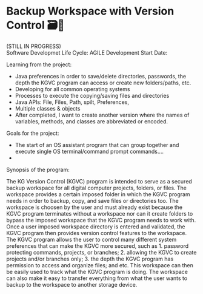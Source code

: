 # Backup Workspace with Version Control 🗃🔐

(STILL IN PROGRESS)
<br />
Software Developmet Life Cycle: AGILE
Development Start Date: 

Learning from the project:
  * Java preferences in order to save/delete directories, passwords, the depth the KGVC program can access or create new folders/paths, etc.
  * Developing for all common operating systems
  * Processes to execute the copying/saving files and directories
  * Java APIs: File, Files, Path, spilt, Preferences, 
  * Multiple classes & objects
  * After completed, I want to create another version where the names of variables, methods, and classes are abbreviated or encoded.

Goals for the project:
 * The start of an OS assistant program that can group together and execute single OS terminal/command prompt commands....
 * 
  
Synopsis of the program:

  The KG Version Control (KGVC) program is intended to serve as a secured backup workspace for all digital computer projects, folders, or files. The workspace provides a certain imposed folder in which the KGVC program needs in order to backup, copy, and save files or directories too. The workspace is choosen by the user and must already exist because the KGVC program terminates without a workspace nor can it create folders to bypass the imposed workspace that the KGVC program needs to work with. Once a user imposed workspace directory is entered and validated, the KGVC program then provides version control features to the workspace. The KGVC program allows the user to control many different system preferences that can make the KGVC more secured, such as 1. password protecting commands, projects, or branches; 2. allowing the KGVC to create projects and/or branches only; 3. the depth the KGVC program has permission to access and organize files; and etc. This workspace can then be easily used to track what the KGVC program is doing. The workspace can also make it easy to transfer everything from what the user wants to backup to the workspace to another storage device.
